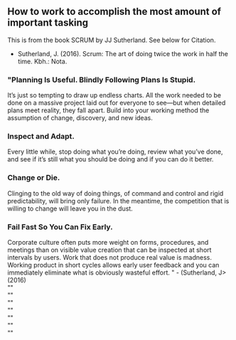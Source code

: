 ## How to work to accomplish the most amount of important tasking
This is from the book SCRUM by JJ Sutherland. See below for Citation. </br>
* Sutherland, J. (2016). Scrum: The art of doing twice the work in half the time. Kbh.: Nota.


### "Planning Is Useful. Blindly Following Plans Is Stupid. 
It’s just so tempting to draw up endless charts. All the work needed to be done on a massive
project laid out for everyone to see—but when detailed plans meet reality,
they fall apart. Build into your working method the assumption of change,
discovery, and new ideas.
### Inspect and Adapt. 
Every little while, stop doing what you’re doing,
review what you’ve done, and see if it’s still what you should be doing and
if you can do it better.
### Change or Die.
Clinging to the old way of doing things, of command and
control and rigid predictability, will bring only failure. In the meantime, the
competition that is willing to change will leave you in the dust.
### Fail Fast So You Can Fix Early. 
Corporate culture often puts more weight on forms, procedures, and meetings than on visible value creation that can
be inspected at short intervals by users. Work that does not produce real
value is madness. Working product in short cycles allows early user
feedback and you can immediately eliminate what is obviously wasteful
effort. " - (Sutherland, J> (2016) </br>
"" </br>
"" </br>
"" </br>
"" </br>
"" </br>
"" </br>
"" </br>
